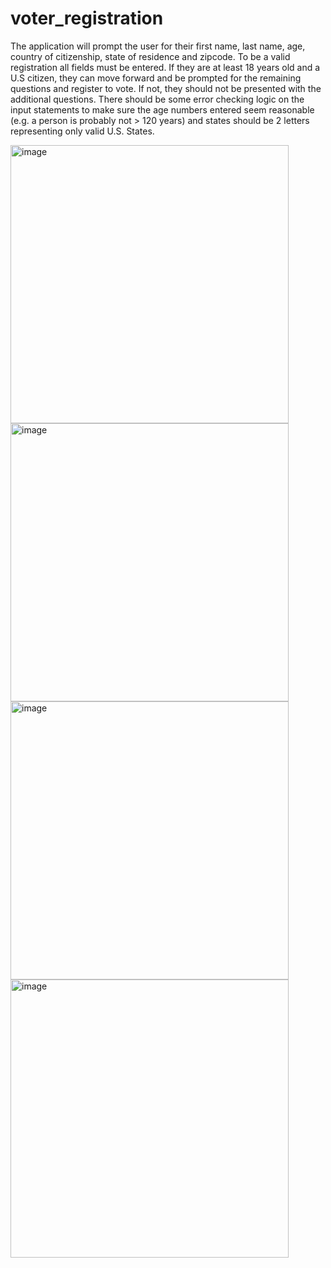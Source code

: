 # voter_registration
 The application will prompt the user for their first name, last name, age, country of citizenship, state of residence and zipcode. To be a valid registration all fields must be entered. If they are at least 18 years old and a U.S citizen, they can move forward and be prompted for the remaining questions and register to vote. If not, they should not be presented with the additional questions. There should be some error checking logic on the input statements to make sure the age numbers entered seem reasonable (e.g. a person is probably not > 120 years) and states should be 2 letters representing only valid U.S. States.

<img width="445" alt="image" src="https://user-images.githubusercontent.com/69059606/188941489-fffab776-1011-4e86-bd60-84680a389660.png">


<img width="445" alt="image" src="https://user-images.githubusercontent.com/69059606/188941627-625da486-6cb0-4269-98dd-cbc30849f4aa.png">

<img width="445" alt="image" src="https://user-images.githubusercontent.com/69059606/188941666-22adac4b-b6a6-4395-81b3-9c317f5757b8.png">

<img width="445" alt="image" src="https://user-images.githubusercontent.com/69059606/188941703-363bab76-a47f-4314-b55b-d6395f0d2792.png">
